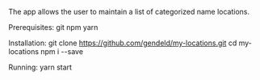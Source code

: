 The app allows the user to maintain a list of categorized name locations.

Prerequisites:
git
npm
yarn

Installation:
git clone https://github.com/gendeld/my-locations.git
cd my-locations
npm i --save

Running:
yarn start
